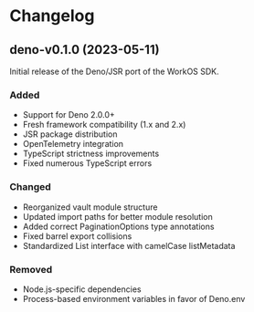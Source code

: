 # Changelog

## deno-v0.1.0 (2023-05-11)

Initial release of the Deno/JSR port of the WorkOS SDK.

### Added
- Support for Deno 2.0.0+
- Fresh framework compatibility (1.x and 2.x)
- JSR package distribution
- OpenTelemetry integration
- TypeScript strictness improvements
- Fixed numerous TypeScript errors

### Changed
- Reorganized vault module structure
- Updated import paths for better module resolution
- Added correct PaginationOptions type annotations
- Fixed barrel export collisions
- Standardized List interface with camelCase listMetadata

### Removed
- Node.js-specific dependencies
- Process-based environment variables in favor of Deno.env 